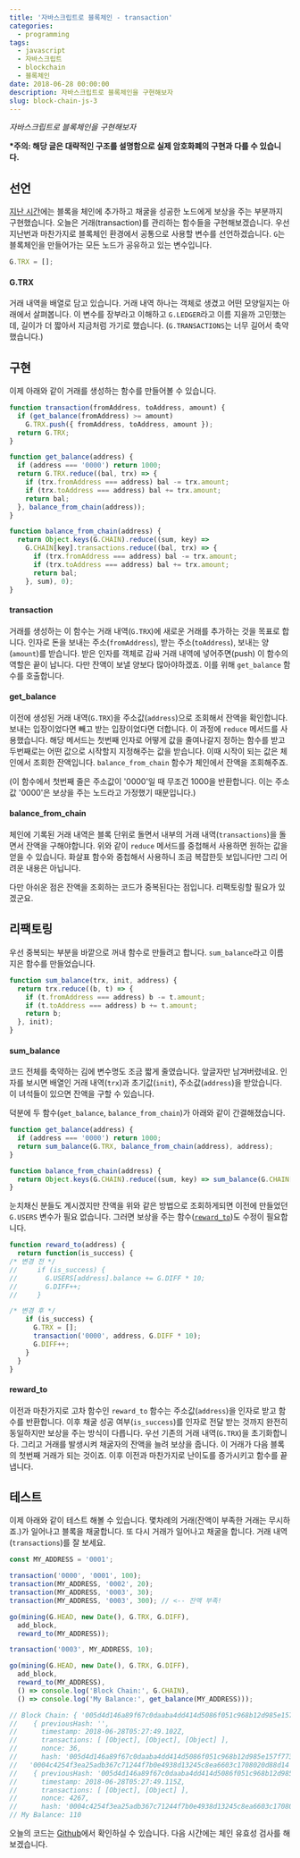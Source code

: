 ```yaml
---
title: '자바스크립트로 블록체인 - transaction'
categories:
  - programming
tags:
  - javascript
  - 자바스크립트
  - blockchain
  - 블록체인
date: 2018-06-28 00:00:00
description: 자바스크립트로 블록체인을 구현해보자
slug: block-chain-js-3
---
```

_자바스크립트로 블록체인을 구현해보자_

__\*주의: 해당 글은 대략적인 구조를 설명함으로 실제 암호화폐의 구현과 다를 수 있습니다.__

## 선언

[지난 시간](/programming/block-chain-js-2/)에는 블록을 체인에 추가하고 채굴을 성공한 노드에게 보상을 주는 부분까지 구현했습니다. 오늘은 거래(transaction)를 관리하는 함수들을 구현해보겠습니다. 우선 지난번과 마찬가지로 블록체인 환경에서 공통으로 사용할 변수를 선언하겠습니다. `G`는 블록체인을 만들어가는 모든 노드가 공유하고 있는 변수입니다.

```javascript
G.TRX = [];
```

#### G.TRX

거래 내역을 배열로 담고 있습니다. 거래 내역 하나는 객체로 생겼고 어떤 모양일지는 아래에서 살펴봅니다. 이 변수를 장부라고 이해하고 `G.LEDGER`라고 이름 지을까 고민했는데, 길이가 더 짧아서 지금처럼 가기로 했습니다. (`G.TRANSACTIONS`는 너무 길어서 축약했습니다.)

## 구현

이제 아래와 같이 거래를 생성하는 함수를 만들어볼 수 있습니다.

```javascript
function transaction(fromAddress, toAddress, amount) {
  if (get_balance(fromAddress) >= amount)
    G.TRX.push({ fromAddress, toAddress, amount });
  return G.TRX;
}

function get_balance(address) {
  if (address === '0000') return 1000;
  return G.TRX.reduce((bal, trx) => {
    if (trx.fromAddress === address) bal -= trx.amount;
    if (trx.toAddress === address) bal += trx.amount;
    return bal;
  }, balance_from_chain(address));
}

function balance_from_chain(address) {
  return Object.keys(G.CHAIN).reduce((sum, key) =>
    G.CHAIN[key].transactions.reduce((bal, trx) => {
      if (trx.fromAddress === address) bal -= trx.amount;
      if (trx.toAddress === address) bal += trx.amount;
      return bal;
    }, sum), 0);
}
```

#### transaction
거래를 생성하는 이 함수는 거래 내역(`G.TRX`)에 새로운 거래를 추가하는 것을 목표로 합니다. 인자로 돈을 보내는 주소(`fromAddress`), 받는 주소(`toAddress`), 보내는 양(`amount`)를 받습니다. 받은 인자를 객체로 감싸 거래 내역에 넣어주면(push) 이 함수의 역할은 끝이 납니다. 다만 잔액이 보낼 양보다 많아야하겠죠. 이를 위해 `get_balance` 함수를 호출합니다.

#### get_balance
이전에 생성된 거래 내역(`G.TRX`)을 주소값(`address`)으로 조회해서 잔액을 확인합니다. 보내는 입장이었다면 빼고 받는 입장이었다면 더합니다. 이 과정에 `reduce` 메서드를 사용했습니다. 해당 메서드는 첫번째 인자로 어떻게 값을 줄여나갈지 정하는 함수를 받고 두번째로는 어떤 값으로 시작할지 지정해주는 값을 받습니다. 이때 시작이 되는 값은 체인에서 조회한 잔액입니다. `balance_from_chain` 함수가 체인에서 잔액을 조회해주죠.

(이 함수에서 첫번째 줄은 주소값이 '0000'일 때 무조건 1000을 반환합니다. 이는 주소값 '0000'은 보상을 주는 노드라고 가정했기 때문입니다.)

#### balance_from_chain
체인에 기록된 거래 내역은 블록 단위로 돌면서 내부의 거래 내역(`transactions`)을 돌면서 잔액을 구해야합니다. 위와 같이 `reduce` 메서드를 중첩해서 사용하면 원하는 값을 얻을 수 있습니다. 화살표 함수와 중첩해서 사용하니 조금 복잡한듯 보입니다만 그리 어려운 내용은 아닙니다.

다만 아쉬운 점은 잔액을 조회하는 코드가 중복된다는 점입니다. 리팩토링할 필요가 있겠군요.


## 리팩토링

우선 중복되는 부분을 바깥으로 꺼내 함수로 만들려고 합니다. `sum_balance`라고 이름 지은 함수를 만들었습니다.

```javascript
function sum_balance(trx, init, address) {
  return trx.reduce((b, t) => {
    if (t.fromAddress === address) b -= t.amount;
    if (t.toAddress === address) b += t.amount;
    return b;
  }, init);
}
```

#### sum_balance
코드 전체를 축약하는 김에 변수명도 조금 짧게 줄였습니다. 앞글자만 남겨버렸네요. 인자를 보시면 배열인 거래 내역(`trx`)과 초기값(`init`), 주소값(`address`)을 받았습니다. 이 녀석들이 있으면 잔액을 구할 수 있습니다.

덕분에 두 함수(`get_balance`, `balance_from_chain`)가 아래와 같이 간결해졌습니다.

```javascript
function get_balance(address) {
  if (address === '0000') return 1000;
  return sum_balance(G.TRX, balance_from_chain(address), address);
}

function balance_from_chain(address) {
  return Object.keys(G.CHAIN).reduce((sum, key) => sum_balance(G.CHAIN[key].transactions, sum, address), 0);
}
```

눈치채신 분들도 계시겠지만 잔액을 위와 같은 방법으로 조회하게되면 이전에 만들었던 `G.USERS` 변수가 필요 없습니다. 그러면 보상을 주는 함수([`reward_to`](/programming/block-chain-js-2/#reward-to))도 수정이 필요합니다.

```javascript
function reward_to(address) {
  return function(is_success) {
/* 변경 전 */
//     if (is_success) {
//       G.USERS[address].balance += G.DIFF * 10;
//       G.DIFF++;
//     }

/* 변경 후 */
    if (is_success) {
      G.TRX = [];
      transaction('0000', address, G.DIFF * 10);
      G.DIFF++;
    }
  }
}
```

#### reward_to
이전과 마찬가지로 고차 함수인 `reward_to` 함수는 주소값(`address`)을 인자로 받고 함수를 반환합니다. 이후 채굴 성공 여부(`is_success`)를 인자로 전달 받는 것까지 완전히 동일하지만 보상을 주는 방식이 다릅니다. 우선 기존의 거래 내역(`G.TRX`)을 초기화합니다. 그리고 거래를 발생시켜 채굴자의 잔액을 늘려 보상을 줍니다. 이 거래가 다음 블록의 첫번째 거래가 되는 것이죠. 이후 이전과 마찬가지로 난이도를 증가시키고 함수를 끝냅니다.


## 테스트

이제 아래와 같이 테스트 해볼 수 있습니다. 몇차례의 거래(잔액이 부족한 거래는 무시하죠.)가 일어나고 블록을 채굴합니다. 또 다시 거래가 일어나고 채굴을 합니다. 거래 내역(`transactions`)를 잘 보세요.

```javascript
const MY_ADDRESS = '0001';

transaction('0000', '0001', 100);
transaction(MY_ADDRESS, '0002', 20);
transaction(MY_ADDRESS, '0003', 30);
transaction(MY_ADDRESS, '0003', 300); // <-- 잔액 부족!

go(mining(G.HEAD, new Date(), G.TRX, G.DIFF),
  add_block,
  reward_to(MY_ADDRESS));

transaction('0003', MY_ADDRESS, 10);

go(mining(G.HEAD, new Date(), G.TRX, G.DIFF),
  add_block,
  reward_to(MY_ADDRESS),
  () => console.log('Block Chain:', G.CHAIN),
  () => console.log('My Balance:', get_balance(MY_ADDRESS)));

// Block Chain: { '005d4d146a89f67c0daaba4dd414d5086f051c968b12d985e157f773ed617fb6':
//    { previousHash: '',
//      timestamp: 2018-06-28T05:27:49.102Z,
//      transactions: [ [Object], [Object], [Object] ],
//      nonce: 36,
//      hash: '005d4d146a89f67c0daaba4dd414d5086f051c968b12d985e157f773ed617fb6' },
//   '0004c4254f3ea25adb367c71244f7b0e4938d13245c8ea6603c1708020d88d14':
//    { previousHash: '005d4d146a89f67c0daaba4dd414d5086f051c968b12d985e157f773ed617fb6',
//      timestamp: 2018-06-28T05:27:49.115Z,
//      transactions: [ [Object], [Object] ],
//      nonce: 4267,
//      hash: '0004c4254f3ea25adb367c71244f7b0e4938d13245c8ea6603c1708020d88d14' } }
// My Balance: 110
```

오늘의 코드는 [Github](https://github.com/hajoeun/block-js/blob/master/v03.js)에서 확인하실 수 있습니다. 다음 시간에는 체인 유효성 검사를 해보겠습니다.
